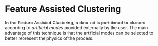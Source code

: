 # Feature Assisted Clustering

In the Feature Assisted Clustering, a data set is partitioned to clusters according to *artificial modes* provided externally by the user. The main advantage of this technique is that the artificial modes can be selected to better represent the physics of the process.
